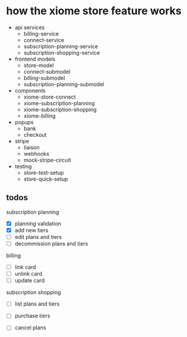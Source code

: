 
# how the xiome store feature works

- api services
  - billing-service
  - connect-service
  - subscription-planning-service
  - subscription-shopping-service
- frontend models
  - store-model
  - connect-submodel
  - billing-submodel
  - subscription-planning-submodel
- components
  - xiome-store-connect
  - xiome-subscription-planning
  - xiome-subscription-shopping
  - xiome-billing
- popups
  - bank
  - checkout
- stripe
  - liaison
  - webhooks
  - mock-stripe-circuit
- testing
  - store-test-setup
  - store-quick-setup

## todos

subscription planning
- [x] planning validation
- [x] add new tiers
- [ ] edit plans and tiers
- [ ] decommission plans and tiers

billing
- [ ] link card
- [ ] unlink card
- [ ] update card

subscription shopping
- [ ] list plans and tiers
- [ ] purchase tiers
- [ ] cancel plans

